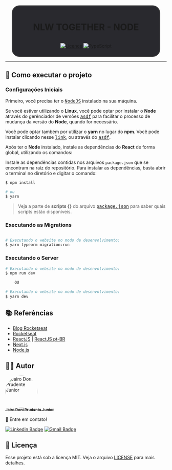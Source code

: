 <div 
  align="center"
  style="
    background: #29292e;
    border-radius: 1.5rem;
    display: flex;
    alight-itens:center;
    justify-content: center;
    flex-direction: column;
    padding: 10px 60px;
    margin: 10px 20px;
    border: 2px solid #444444;
  ">
  
  <h1 align="center">
      NLW TOGETHER - NODE
  </h1>
  
  
  
  [![Licence](https://img.shields.io/badge/license-MIT-green?style=for-the-badge)](LICENSE.md)  <img alt="TypeScript" src="https://img.shields.io/badge/typescript-%23007ACC.svg?&style=for-the-badge&logo=typescript&logoColor=white"/> 
  
  
  <!-- ![GitHub][repository_license_badge] ![React_Badge][web_react_badge] ![Types][typescript_shields] ![Next][next_shields] -->
  
</div>

---

## **🚀 Como executar o projeto**

### Configurações Iniciais

Primeiro, você precisa ter o <kbd>[NodeJS](https://nodejs.org/en/download/)</kbd> instalado na sua máquina.

Se você estiver utilizando o **Linux**, você pode optar por instalar o **Node** através do gerênciador de versões <kbd>[asdf]</kbd> para facilitar o processo de mudança da versão do **Node**, quando for necessário.

Você pode optar também por utilizar o **yarn** no lugar do **npm**. Você pode instalar clicando nesse <kbd>[link][yarn]</kbd>, ou através do <kbd>[asdf]</kbd>.

Após ter o **Node** instalado, instale as dependências do **React** de forma global, utilizando os comandos:

Instale as dependências contidas nos arquivos `package.json` que se encontram na raíz do repositório. Para instalar as dependências, basta abrir o terminal no diretório e digitar o comando:

```sh
$ npm install

# ou
$ yarn
```

> Veja a parte de **scripts {}** do arquivo <kbd>[package.json](./package.json)</kbd> para saber quais scripts estão disponíveis.

### Executando as Migrations

```sh

# Executando o website no modo de desenvolvimento:
$ yarn typeorm migration:run

```

### Executando o Server

```sh
# Executando o website no modo de desenvolvimento:
$ npm run dev

    OU

# Executando o website no modo de desenvolvimento:
$ yarn dev
```

## **📚 Referências**

- [Blog Rocketseat][rocketseat_blog]
- [Rocketseat][rocketseat_plataforma]
- [ReactJS][react_doc] | [ReactJS pt-BR][react_doc_ptbr]
- [Next.js][next]
- [Node.js][node]

## **👨‍🚀 Autor**

<a href="https://github.com/jairodoni">
 <img style="border-radius: 50%;" src="https://github.com/jairodoni.png" width="100px;" alt="Jairo Doni Prudente Junior"/>
  <br />
  <sub>
    <b>Jairo Doni Prudente Junior</b>
  </sub>
</a>
<br />

👋 Entre em contato!

[![Linkedin Badge](https://img.shields.io/badge/-LinkedIn-blue?style=for-the-badge&logo=Linkedin&logoColor=white&link=https://www.linkedin.com/in/jairodoni/)](https://www.linkedin.com/in/jairodoni/)
[![Gmail Badge](https://img.shields.io/badge/-Gmail-c14438?style=for-the-badge&logo=Gmail&logoColor=white&link=mailto:jairo.doni97@gmail.com)](mailto:jairo.doni97@gmail.com)

## **📝 Licença**

Esse projeto está sob a licença MIT. Veja o arquivo [LICENSE](LICENSE.md) para mais detalhes.

<!-- Referencias -->

[rocketseat_blog]: https://blog.rocketseat.com.br/
[rocketseat_plataforma]: https://app.rocketseat.com.br/
[rocketseat_site]: https://rocketseat.com.br/

<!-- Badges -->

[repository_license_badge]: https://img.shields.io/github/license/JairoDoni/NLW-1.0
[web_react_badge]: https://img.shields.io/badge/web-react-blue
[typescript_shields]: https://img.shields.io/badge/types-Typescript-blue
[next_shields]: https://img.shields.io/badge/vercel-Next.js-lightgrey

<!-- Techs -->

[react]: https://reactjs.org/
[react_doc]: https://reactjs.org/docs/getting-started.html
[react_doc_ptbr]: https://pt-br.reactjs.org/docs/getting-started.html
[node]: https://nodejs.org/en/
[vscode]: https://code.visualstudio.com/
[next_auth]: https://next-auth.js.org
[stripe]: https://stripe.com/docs
[faunadb]: https://fauna.com
[prismic]: https://prismic.io
[github_oauth]: https://docs.github.com/pt/developers/apps/authorizing-oauth-apps
[next]: https://nextjs.org/
[typescript]: https://www.typescriptlang.org/
[axios]: https://github.com/axios/axios
[asdf]: https://github.com/asdf-vm/asdf
[yarn]: https://classic.yarnpkg.com/en/docs/install/#debian-stable
[stackedit]: https://stackedit.io
[markdown_emoji]: https://gist.github.com/rxaviers/7360908
